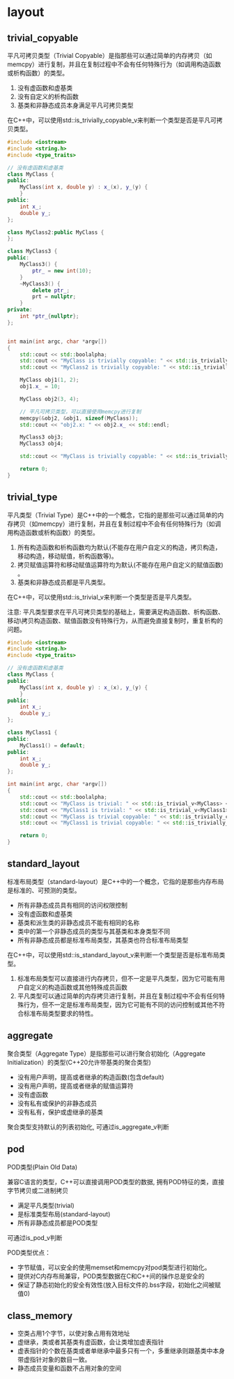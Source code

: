 # layout

## trivial_copyable
 
平凡可拷贝类型（Trivial Copyable）是指那些可以通过简单的内存拷贝（如memcpy）进行复制，并且在复制过程中不会有任何特殊行为（如调用构造函数或析构函数）的类型。

1. 没有虚函数和虚基类
2. 没有自定义的析构函数
3. 基类和非静态成员本身满足平凡可拷贝类型

在C++中，可以使用std::is_trivially_copyable_v来判断一个类型是否是平凡可拷贝类型。

```cpp
#include <iostream>
#include <string.h>
#include <type_traits>

// 没有虚函数和虚基类
class MyClass {
public:
    MyClass(int x, double y) : x_(x), y_(y) {
    }
public:
    int x_;
    double y_;
};

class MyClass2:public MyClass {  
};

class MyClass3 {
public:
    MyClass3() {
        ptr_ = new int(10);
    }
    ~MyClass3() {
        delete ptr_;
        prt = nullptr;
    }
private:
    int *ptr_{nullptr};
};


int main(int argc, char *argv[]) 
{
    std::cout << std::boolalpha;
    std::cout << "MyClass is trivially copyable: " << std::is_trivially_copyable_v<MyClass> << std::endl;
    std::cout << "MyClass2 is trivially copyable: " << std::is_trivially_copyable_v<MyClass2> << std::endl;

    MyClass obj1(1, 2);
    obj1.x_ = 10;

    MyClass obj2(3, 4);

    // 平凡可拷贝类型，可以直接使用memcpy进行复制
    memcpy(&obj2, &obj1, sizeof(MyClass));
    std::cout << "obj2.x: " << obj2.x_ << std::endl;

    MyClass3 obj3;
    MyClass3 obj4;

    std::cout << "MyClass is trivially copyable: " << std::is_trivially_copyable_v<MyClass3> << std::endl;

    return 0;
}
```

## trivial_type

平凡类型（Trivial Type）是C++中的一个概念，它指的是那些可以通过简单的内存拷贝（如memcpy）进行复制，并且在复制过程中不会有任何特殊行为（如调用构造函数或析构函数）的类型。

1. 所有构造函数和析构函数均为默认(不能存在用户自定义的构造，拷贝构造，移动构造，移动赋值，析构函数等)。
2. 拷贝赋值运算符和移动赋值运算符均为默认(不能存在用户自定义的赋值函数) 。
3. 基类和非静态成员都是平凡类型。

在C++中，可以使用std::is_trivial_v来判断一个类型是否是平凡类型。

注意: 平凡类型要求在平凡可拷贝类型的基础上，需要满足构造函数、析构函数、移动\拷贝构造函数、赋值函数没有特殊行为，从而避免直接复制时，重复析构的问题。

```cpp
#include <iostream>
#include <string.h>
#include <type_traits>

// 没有虚函数和虚基类
class MyClass {
public:
    MyClass(int x, double y) : x_(x), y_(y) {
    }
public:
    int x_;
    double y_;
};

class MyClass1 {
public:
    MyClass1() = default;
public:
    int x_;
    double y_;
};

int main(int argc, char *argv[])
{
    std::cout << std::boolalpha;
    std::cout << "MyClass is trivial: " << std::is_trivial_v<MyClass> << std::endl;
    std::cout << "MyClass1 is trivial: " << std::is_trivial_v<MyClass1> << std::endl;
    std::cout << "MyClass is trivial copyable: " << std::is_trivially_copyable_v<MyClass> << std::endl;
    std::cout << "MyClass1 is trivial copyable: " << std::is_trivially_copyable_v<MyClass1> << std::endl;

    return 0;
}
```

## standard_layout

标准布局类型（standard-layout）是C++中的一个概念，它指的是那些内存布局是标准的、可预测的类型。

- 所有非静态成员具有相同的访问权限控制
- 没有虚函数和虚基类
- 基类和派生类的非静态成员不能有相同的名称
- 类中的第一个非静态成员的类型与其基类和本身类型不同
- 所有非静态成员都是标准布局类型，其基类也符合标准布局类型

在C++中，可以使用std::is_standard_layout_v来判断一个类型是否是标准布局类型。

1. 标准布局类型可以直接进行内存拷贝，但不一定是平凡类型，因为它可能有用户自定义的构造函数或其他特殊成员函数
2. 平凡类型可以通过简单的内存拷贝进行复制，并且在复制过程中不会有任何特殊行为，但不一定是标准布局类型，因为它可能有不同的访问控制或其他不符合标准布局类型要求的特性。

## aggregate

聚合类型（Aggregate Type）是指那些可以进行聚合初始化（Aggregate Initialization）的类型(C++20允许带基类的聚合类型)

- 没有用户声明，提高或者继承的构造函数(包含default)
- 没有用户声明，提高或者继承的赋值运算符
- 没有虚函数
- 没有私有或保护的非静态成员
- 没有私有，保护或虚继承的基类

聚合类型支持默认的列表初始化, 可通过is_aggregate_v判断

## pod

POD类型(Plain Old Data)

兼容C语言的类型，C++可以直接调用POD类型的数据, 拥有POD特征的类，直接字节拷贝或二进制拷贝

- 满足平凡类型(trivial)
- 是标准类型布局(standard-layout)
- 所有非静态成员都是POD类型

可通过is_pod_v判断
 
POD类型优点：

- 字节赋值，可以安全的使用memset和memcpy对pod类型进行初始化。
- 提供对C内存布局兼容，POD类型数据在C和C++间的操作总是安全的
- 保证了静态初始化的安全有效性(放入目标文件的.bss字段，初始化之间被赋值0)

## class_memory

- 空类占用1个字节，以使对象占用有效地址
- 虚继承，类或者其基类有虚函数，会让类增加虚表指针
- 虚表指针的个数在基类或者单继承中最多只有一个，多重继承则跟基类中本身带虚指针对象的数目一致。
- 静态成员变量和函数不占用对象的空间
